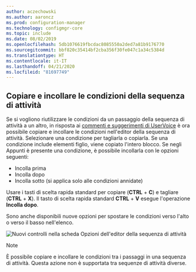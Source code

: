 ```yaml
---
author: aczechowski
ms.author: aaroncz
ms.prod: configuration-manager
ms.technology: configmgr-core
ms.topic: include
ms.date: 08/02/2019
ms.openlocfilehash: 5db1076619fbcdac8085550a2ded7a81b9176770
ms.sourcegitcommit: bbf820c35414bf2cba356f30fe047c1a34c5384d
ms.translationtype: HT
ms.contentlocale: it-IT
ms.lasthandoff: 04/21/2020
ms.locfileid: "81697749"
---
```

## <a name="copy-and-paste-task-sequence-conditions"></a><a name="bkmk_tscondition"></a> Copiare e incollare le condizioni della sequenza di attività

<!-- 4621098 -->
Se si vogliono riutilizzare le condizioni da un passaggio della sequenza di attività a un altro, in risposta ai [commenti e suggerimenti di UserVoice](https://configurationmanager.uservoice.com/forums/300492-ideas/suggestions/31606324-allow-us-to-move-task-sequence-step-conditions) è ora possibile copiare e incollare le condizioni nell'editor della sequenza di attività. Selezionare una condizione per tagliarla o copiarla. Se una condizione include elementi figlio, viene copiato l'intero blocco. Se negli Appunti è presente una condizione, è possibile incollarla con le opzioni seguenti:

- Incolla prima
- Incolla dopo
- Incolla sotto (si applica solo alle condizioni annidate)

Usare i tasti di scelta rapida standard per copiare (**CTRL** + **C**) e tagliare (**CTRL** + **X**). Il tasto di scelta rapida standard **CTRL** + **V** esegue l'operazione **Incolla dopo**.

Sono anche disponibili nuove opzioni per spostare le condizioni verso l'alto o verso il basso nell'elenco.

![Nuovi controlli nella scheda Opzioni dell'editor della sequenza di attività](../../media/4621098-copy-paste-ts-condition.png)

> [!Note]  
> È possibile copiare e incollare le condizioni tra i passaggi in una sequenza di attività. Questa azione non è supportata tra sequenze di attività diverse.
